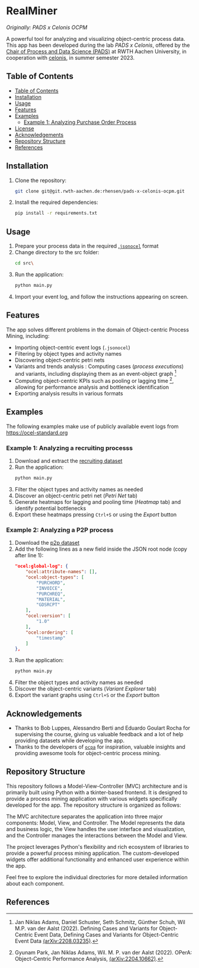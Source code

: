 # RealMiner

*Originally: PADS x Celonis OCPM*

A powerful tool for analyzing and visualizing object-centric process data.
This app has been developed during the lab *PADS x Celonis*, offered by the [Chair of Process and Data Science (PADS)](https://pads.rwth-aachen.de) at RWTH Aachen University, in cooperation with [celonis](https://celonis.com), in summer semester 2023.

## Table of Contents
- [Table of Contents](#table-of-contents)
- [Installation](#installation)
- [Usage](#usage)
- [Features](#features)
- [Examples](#examples)
  - [Example 1: Analyzing Purchase Order Process](#example-1-analyzing-purchase-order-process)
- [License](#license)
- [Acknowledgements](#acknowledgements)
- [Repository Structure](#repository-structure)
- [References](#references)

## Installation

1. Clone the repository:
    ```bash
    git clone git@git.rwth-aachen.de:rhensen/pads-x-celonis-ocpm.git
    ```
2. Install the required dependencies:
    ```bash
    pip install -r requirements.txt
    ```

## Usage
1. Prepare your process data in the required [.`jsonocel`](https://ocel-standard.org/) format
2. Change directory to the src folder:
    ```bash
    cd src\
    ```
1. Run the application:
    ```bash
    python main.py
    ```
2. Import your event log, and follow the instructions appearing on screen.

## Features
The app solves different problems in the domain of Object-centric Process Mining, including:

- Importing object-centric event logs (`.jsonocel`)
- Filtering by object types and activity names
- Discovering object-centric petri nets
- Variants and trends analysis : Computing cases (*process executions*) and variants, including displaying them as an event-object graph [^cases_and_variants]
- Computing object-centric KPIs such as pooling or lagging time [^opera], allowing for performance analysis and bottleneck identification
- Exporting analysis results in various formats

## Examples
The following examples make use of publicly available event logs from https://ocel-standard.org

### Example 1: Analyzing a recruiting processs
1. Download and extract the [recruiting dataset](https://ocel-standard.org/1.0/recruiting.jsonocel.zip)
2. Run the application:
    ```bash
    python main.py
    ``` 
3. Filter the object types and activity names as needed
4. Discover an object-centric petri net (*Petri Net* tab)
5. Generate heatmaps for lagging and pooling time (*Heatmap* tab) and identify potential bottlenecks
6. Export these heatmaps pressing `Ctrl+S` or using the *Export* button

### Example 2: Analyzing a P2P process
1. Download the [p2p dataset](https://ocel-standard.org/1.0/recruiting.jsonocel.zip)
1. Add the following lines as a new field inside the JSON root node (copy after line 1):
	```json
	"ocel:global-log": {
		"ocel:attribute-names": [],
		"ocel:object-types": [
			"PURCHORD",
			"INVOICE",
			"PURCHREQ",
			"MATERIAL",
			"GDSRCPT"
		],
		"ocel:version": [
			"1.0"
		],
		"ocel:ordering": [
			"timestamp"
		]
	},
	```
1. Run the application:
    ```bash
    python main.py
    ``` 
1. Filter the object types and activity names as needed
1. Discover the object-centric variants (*Variant Explorer* tab)
1. Export the variant graphs using `Ctrl+S` or the *Export* button


## Acknowledgements
- Thanks to Bob Luppes, Alessandro Berti and Eduardo Goulart Rocha for supervising the course, giving us valuable feedback and a lot of help providing datasets while developing the app.
- Thanks to the developers of [`ocpa`](https://github.com/ocpm/ocpa) for inspiration, valuable insights and providing awesome tools for object-centric process mining.


## Repository Structure
This repository follows a Model-View-Controller (MVC) architecture
and is primarily built using Python with a tkinter-based frontend. It is designed to provide a process mining application with various widgets specifically developed for the app. The repository structure is organized as follows:

The MVC architecture separates the application into three major components: Model, View, and Controller. The Model represents the data and business logic, the View handles the user interface and visualization, and the Controller manages the interactions between the Model and View.

The project leverages Python's flexibility and rich ecosystem of libraries to provide a powerful process mining application. The custom-developed widgets offer additional functionality and enhanced user experience within the app.

Feel free to explore the individual directories for more detailed information about each component.


## References

[^opera]: Gyunam Park, Jan Niklas Adams, Wil. M. P. van der Aalst (2022). OPerA: Object-Centric Performance Analysis, [(arXiv:2204.10662)](https://arxiv.org/abs/2204.10662).
[^cases_and_variants]: Jan Niklas Adams, Daniel Schuster, Seth Schmitz, Günther Schuh, Wil M.P. van der Aalst (2022). Defining Cases and Variants for Object-Centric Event Data, Defining Cases and Variants for Object-Centric Event Data [(arXiv:2208.03235)](https://arxiv.org/abs/2208.03235).
